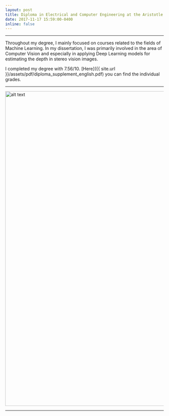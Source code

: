 ```yaml
---
layout: post
title: Diploma in Electrical and Computer Engineering at the Aristotle University of Thessaloniki (completed, grade 7.56/10)
date: 2017-11-17 15:59:00-0400
inline: false
---
```


***

Throughout my degree, I mainly focused on courses related to the fields of Machine Learning. In my dissertation, I was primarily involved in the area of Computer Vision and especially in applying Deep Learning models for estimating the depth in stereo vision images.

I completed my degree with 7.56/10. [Here]({{ site.url }}/assets/pdf/diploma_supplement_english.pdf) you can find the individual grades.

***


<img src="{{ site.url }}/assets/img/ece_auth_diploma_english-page-001.jpg" alt="alt text" width="770" height="1000">


***

